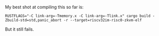 My best shot at compiling this so far is:

```
RUSTFLAGS="-C link-arg=-Tmemory.x -C link-arg=-Tlink.x" cargo build -Zbuild-std=std,panic_abort -r --target=riscv32im-risc0-zkvm-elf
```

But it still fails.
